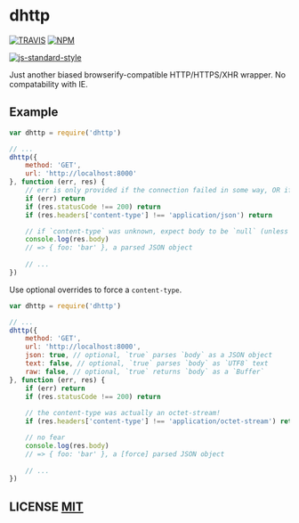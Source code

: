 # dhttp

[![TRAVIS](https://secure.travis-ci.org/dcousens/dhttp.png)](http://travis-ci.org/dcousens/dhttp)
[![NPM](http://img.shields.io/npm/v/dhttp.svg)](https://www.npmjs.org/package/dhttp)

[![js-standard-style](https://cdn.rawgit.com/feross/standard/master/badge.svg)](https://github.com/feross/standard)

Just another biased browserify-compatible HTTP/HTTPS/XHR wrapper.
No compatability with IE.

## Example

``` javascript
var dhttp = require('dhttp')

// ...
dhttp({
	method: 'GET',
	url: 'http://localhost:8000'
}, function (err, res) {
	// err is only provided if the connection failed in some way, OR if the content body parsing failed in some way
	if (err) return
	if (res.statusCode !== 200) return
	if (res.headers['content-type'] !== 'application/json') return

	// if `content-type` was unknown, expect body to be `null` (unless an override is given).
	console.log(res.body)
	// => { foo: 'bar' }, a parsed JSON object
	
	// ...
})
```

Use optional overrides to force a `content-type`.

``` javascript
var dhttp = require('dhttp')

// ...
dhttp({
	method: 'GET',
	url: 'http://localhost:8000',
	json: true, // optional, `true` parses `body` as a JSON object
	text: false, // optional, `true` parses `body` as `UTF8` text
	raw: false, // optional, `true` returns `body` as a `Buffer`
}, function (err, res) {
	if (err) return
	if (res.statusCode !== 200) return
	
	// the content-type was actually an octet-stream!
	if (res.headers['content-type'] !== 'application/octet-stream') return

	// no fear
	console.log(res.body)
	// => { foo: 'bar' }, a [force] parsed JSON object
	
	// ...
})
```

## LICENSE [MIT](LICENSE)
